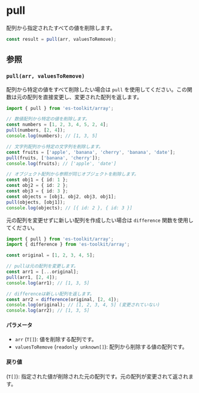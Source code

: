 # pull

配列から指定されたすべての値を削除します。

```typescript
const result = pull(arr, valuesToRemove);
```

## 参照

### `pull(arr, valuesToRemove)`

配列から特定の値をすべて削除したい場合は `pull` を使用してください。この関数は元の配列を直接変更し、変更された配列を返します。

```typescript
import { pull } from 'es-toolkit/array';

// 数値配列から特定の値を削除します。
const numbers = [1, 2, 3, 4, 5, 2, 4];
pull(numbers, [2, 4]);
console.log(numbers); // [1, 3, 5]

// 文字列配列から特定の文字列を削除します。
const fruits = ['apple', 'banana', 'cherry', 'banana', 'date'];
pull(fruits, ['banana', 'cherry']);
console.log(fruits); // ['apple', 'date']

// オブジェクト配列から参照が同じオブジェクトを削除します。
const obj1 = { id: 1 };
const obj2 = { id: 2 };
const obj3 = { id: 3 };
const objects = [obj1, obj2, obj3, obj1];
pull(objects, [obj1]);
console.log(objects); // [{ id: 2 }, { id: 3 }]
```

元の配列を変更せずに新しい配列を作成したい場合は `difference` 関数を使用してください。

```typescript
import { pull } from 'es-toolkit/array';
import { difference } from 'es-toolkit/array';

const original = [1, 2, 3, 4, 5];

// pullは元の配列を変更します。
const arr1 = [...original];
pull(arr1, [2, 4]);
console.log(arr1); // [1, 3, 5]

// differenceは新しい配列を返します。
const arr2 = difference(original, [2, 4]);
console.log(original); // [1, 2, 3, 4, 5] (変更されていない)
console.log(arr2); // [1, 3, 5]
```

#### パラメータ

- `arr` (`T[]`): 値を削除する配列です。
- `valuesToRemove` (`readonly unknown[]`): 配列から削除する値の配列です。

#### 戻り値

(`T[]`): 指定された値が削除された元の配列です。元の配列が変更されて返されます。
